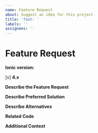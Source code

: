 ```yaml
---
name: Feature Request
about: Suggest an idea for this project
title: 'feat: '
labels: ''
assignees: ''
---
```


<!-- Before submitting an issue, please consult our docs (https://ionicframework.com/docs/). -->

<!-- Please make sure you are posting an issue pertaining to the Ionic Framework. If you are having an issue with the Ionic Appflow services (Ionic View, Ionic Deploy, etc.) please consult the Ionic Appflow support portal (https://ionic.zendesk.com/hc/en-us) -->

<!-- Please do not submit support requests or "How to" questions here. Instead, please use one of these channels: https://forum.ionicframework.com/ or http://ionicworldwide.herokuapp.com/ -->

<!-- ISSUES MISSING IMPORTANT INFORMATION MAY BE CLOSED WITHOUT INVESTIGATION. -->

# Feature Request

**Ionic version:**
<!-- (For Ionic 1.x issues, please use https://github.com/ionic-team/ionic-v1) -->
<!-- (For Ionic 2.x & 3.x issues, please use https://github.com/ionic-team/ionic-v3) -->
[x] **4.x**

**Describe the Feature Request**
<!-- A clear and concise description of what the feature request is. Please include if your feature request is related to a problem. -->

**Describe Preferred Solution**
<!-- A clear and concise description of what you want to happen. -->

**Describe Alternatives**
<!-- A clear and concise description of any alternative solutions or features you've considered. -->

**Related Code**
<!-- If you are able to illustrate the feature request with an example, please provide a sample application via an online code collaborator such as [StackBlitz](https://stackblitz.com), or [GitHub](https://github.com). -->

**Additional Context**
<!-- List any other information that is relevant to your issue. Stack traces, related issues, suggestions on how to add, use case, Stack Overflow links, forum links, screenshots, OS if applicable, etc. -->
